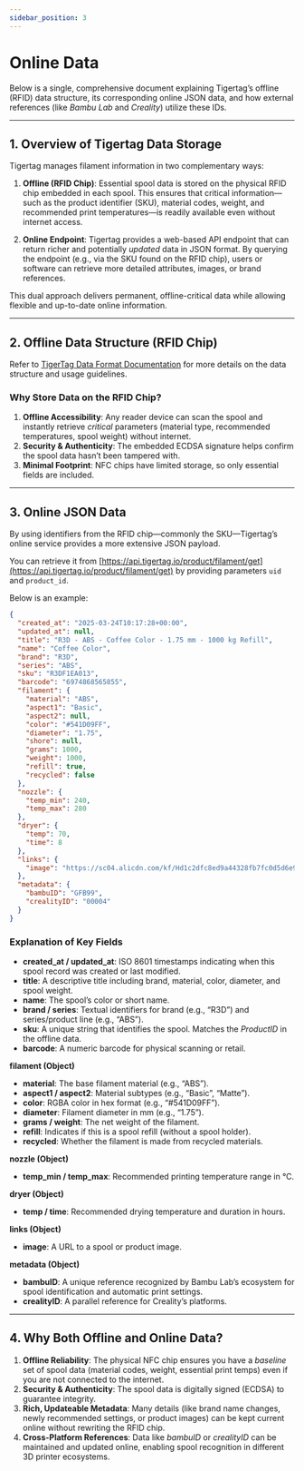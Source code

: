 ```yaml
---
sidebar_position: 3
---
```


# Online Data

Below is a single, comprehensive document explaining Tigertag’s offline (RFID) data structure, its corresponding online JSON data, and how external references (like _Bambu Lab_ and _Creality_) utilize these IDs.

---

## 1. Overview of Tigertag Data Storage

Tigertag manages filament information in two complementary ways:

1. **Offline (RFID Chip)**: Essential spool data is stored on the physical RFID chip embedded in each spool. This ensures that critical information—such as the product identifier (SKU), material codes, weight, and recommended print temperatures—is readily available even without internet access.

2. **Online Endpoint**: Tigertag provides a web-based API endpoint that can return richer and potentially _updated_ data in JSON format. By querying the endpoint (e.g., via the SKU found on the RFID chip), users or software can retrieve more detailed attributes, images, or brand references.

This dual approach delivers permanent, offline-critical data while allowing flexible and up-to-date online information.

---

## 2. Offline Data Structure (RFID Chip)

Refer to [TigerTag Data Format Documentation](/docs/format/) for more details on the data structure and usage guidelines.

### Why Store Data on the RFID Chip?

1. **Offline Accessibility**: Any reader device can scan the spool and instantly retrieve _critical_ parameters (material type, recommended temperatures, spool weight) without internet.
2. **Security & Authenticity**: The embedded ECDSA signature helps confirm the spool data hasn’t been tampered with.
3. **Minimal Footprint**: NFC chips have limited storage, so only essential fields are included.

---

## 3. Online JSON Data

By using identifiers from the RFID chip—commonly the SKU—Tigertag’s online service provides a more extensive JSON payload.

You can retrieve it from [https://api.tigertag.io/product/filament/get](https://api.tigertag.io/product/filament/get) by providing parameters `uid` and `product_id`.

Below is an example:

```json
{
  "created_at": "2025-03-24T10:17:28+00:00",
  "updated_at": null,
  "title": "R3D - ABS - Coffee Color - 1.75 mm - 1000 kg Refill",
  "name": "Coffee Color",
  "brand": "R3D",
  "series": "ABS",
  "sku": "R3DF1EA013",
  "barcode": "6974868565855",
  "filament": {
    "material": "ABS",
    "aspect1": "Basic",
    "aspect2": null,
    "color": "#541D09FF",
    "diameter": "1.75",
    "shore": null,
    "grams": 1000,
    "weight": 1000,
    "refill": true,
    "recycled": false
  },
  "nozzle": {
    "temp_min": 240,
    "temp_max": 280
  },
  "dryer": {
    "temp": 70,
    "time": 8
  },
  "links": {
    "image": "https://sc04.alicdn.com/kf/Hd1c2dfc8ed9a44328fb7fc0d5d6e9496N/225162871/Hd1c2dfc8ed9a44328fb7fc0d5d6e9496N.jpg"
  },
  "metadata": {
    "bambuID": "GFB99",
    "crealityID": "00004"
  }
}
```

### Explanation of Key Fields

- **created_at / updated_at**: ISO 8601 timestamps indicating when this spool record was created or last modified.
- **title**: A descriptive title including brand, material, color, diameter, and spool weight.
- **name**: The spool’s color or short name.
- **brand / series**: Textual identifiers for brand (e.g., “R3D”) and series/product line (e.g., “ABS”).
- **sku**: A unique string that identifies the spool. Matches the _ProductID_ in the offline data.
- **barcode**: A numeric barcode for physical scanning or retail.

**filament (Object)**

- **material**: The base filament material (e.g., “ABS”).
- **aspect1 / aspect2**: Material subtypes (e.g., “Basic”, “Matte”).
- **color**: RGBA color in hex format (e.g., “#541D09FF”).
- **diameter**: Filament diameter in mm (e.g., “1.75”).
- **grams / weight**: The net weight of the filament.
- **refill**: Indicates if this is a spool refill (without a spool holder).
- **recycled**: Whether the filament is made from recycled materials.

**nozzle (Object)**

- **temp_min / temp_max**: Recommended printing temperature range in °C.

**dryer (Object)**

- **temp / time**: Recommended drying temperature and duration in hours.

**links (Object)**

- **image**: A URL to a spool or product image.

**metadata (Object)**

- **bambuID**: A unique reference recognized by Bambu Lab’s ecosystem for spool identification and automatic print settings.
- **crealityID**: A parallel reference for Creality’s platforms.

---

## 4. Why Both Offline and Online Data?

1. **Offline Reliability**: The physical NFC chip ensures you have a _baseline_ set of spool data (material codes, weight, essential print temps) even if you are not connected to the internet.
2. **Security & Authenticity**: The spool data is digitally signed (ECDSA) to guarantee integrity.
3. **Rich, Updateable Metadata**: Many details (like brand name changes, newly recommended settings, or product images) can be kept current online without rewriting the RFID chip.
4. **Cross-Platform References**: Data like _bambuID_ or _crealityID_ can be maintained and updated online, enabling spool recognition in different 3D printer ecosystems.
